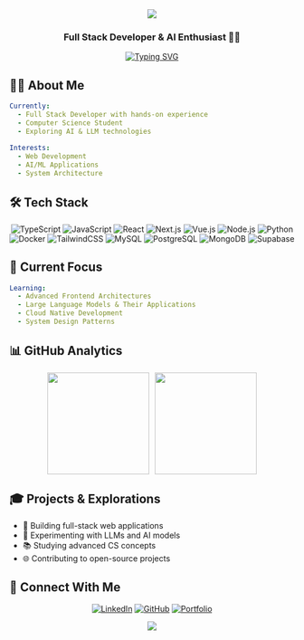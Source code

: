<div align="center">
  <img src="https://capsule-render.vercel.app/api?type=waving&color=gradient&height=200&section=header&text=DongWook%20Kim&fontSize=80&animation=fadeIn" />
</div>

<h3 align="center">Full Stack Developer & AI Enthusiast 👨‍💻</h3>

<div align="center">
  
  [![Typing SVG](https://readme-typing-svg.demolab.com?font=Fira+Code&pause=1000&width=435&lines=Full+Stack+Developer;Computer+Science+Student;AI+%26+LLM+Explorer)](https://git.io/typing-svg)
  
</div>

## 👨‍💻 About Me

```yaml
Currently:
  - Full Stack Developer with hands-on experience
  - Computer Science Student
  - Exploring AI & LLM technologies
  
Interests:
  - Web Development
  - AI/ML Applications
  - System Architecture
```

## 🛠️ Tech Stack

<div align="center">
  
  ![TypeScript](https://img.shields.io/badge/TypeScript-007ACC?style=for-the-badge&logo=typescript&logoColor=white)
  ![JavaScript](https://img.shields.io/badge/JavaScript-F7DF1E?style=for-the-badge&logo=javascript&logoColor=black)
  ![React](https://img.shields.io/badge/React-20232A?style=for-the-badge&logo=react&logoColor=61DAFB)
  ![Next.js](https://img.shields.io/badge/Next.js-000000?style=for-the-badge&logo=nextdotjs&logoColor=white)
  ![Vue.js](https://img.shields.io/badge/Vue.js-35495E?style=for-the-badge&logo=vuedotjs&logoColor=4FC08D)
  ![Node.js](https://img.shields.io/badge/Node.js-339933?style=for-the-badge&logo=nodedotjs&logoColor=white)
  ![Python](https://img.shields.io/badge/Python-3776AB?style=for-the-badge&logo=python&logoColor=white)
  ![Docker](https://img.shields.io/badge/Docker-2CA5E0?style=for-the-badge&logo=docker&logoColor=white)
  ![TailwindCSS](https://img.shields.io/badge/Tailwind_CSS-38B2AC?style=for-the-badge&logo=tailwind-css&logoColor=white)
  ![MySQL](https://img.shields.io/badge/MySQL-005C84?style=for-the-badge&logo=mysql&logoColor=white)
  ![PostgreSQL](https://img.shields.io/badge/PostgreSQL-316192?style=for-the-badge&logo=postgresql&logoColor=white)
  ![MongoDB](https://img.shields.io/badge/MongoDB-4EA94B?style=for-the-badge&logo=mongodb&logoColor=white)
  ![Supabase](https://img.shields.io/badge/Supabase-181818?style=for-the-badge&logo=supabase&logoColor=white)
  
</div>

## 🎯 Current Focus

```yaml
Learning:
  - Advanced Frontend Architectures
  - Large Language Models & Their Applications
  - Cloud Native Development
  - System Design Patterns
```

## 📊 GitHub Analytics

<div align="center" style="display: flex; justify-content: center; gap: 10px;">
    <img height="180em" src="https://github-readme-stats.vercel.app/api?username=dwk601&show_icons=true&theme=tokyonight&include_all_commits=true&count_private=true"/>
    <img height="180em" src="https://nirzak-streak-stats.vercel.app/demo/preview.php?user=dwk601&theme=tokyonight"/>
</div>

## 🎓 Projects & Explorations

- 🚀 Building full-stack web applications
- 🤖 Experimenting with LLMs and AI models
- 📚 Studying advanced CS concepts
- 🌐 Contributing to open-source projects

## 🤝 Connect With Me

<div align="center">
  
  [![LinkedIn](https://img.shields.io/badge/LinkedIn-0077B5?style=for-the-badge&logo=linkedin&logoColor=white)](https://www.linkedin.com/in/dwk1/)
  [![GitHub](https://img.shields.io/badge/GitHub-100000?style=for-the-badge&logo=github&logoColor=white)](https://github.com/dwk601)
  [![Portfolio](https://img.shields.io/badge/Portfolio-FF5722?style=for-the-badge&logo=vercel&logoColor=white)](https://next-portfolio-ten-flax.vercel.app/)
  
</div>

<div align="center">
  <img src="https://capsule-render.vercel.app/api?type=waving&color=gradient&height=100&section=footer" />
</div>
